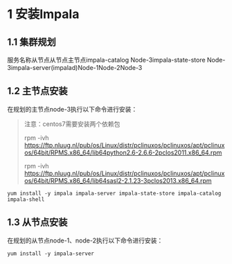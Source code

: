 # 1 安装Impala

## 1.1 集群规划
服务名称从节点从节点主节点impala-catalog  Node-3impala-state-store  Node-3impala-server(impalad)Node-1Node-2Node-3

## 1.2 主节点安装
在规划的主节点node-3执行以下命令进行安装：

>注意：centos7需要安装两个依赖包
>
> rpm -ivh https://ftp.nluug.nl/pub/os/Linux/distr/pclinuxos/pclinuxos/apt/pclinuxos/64bit/RPMS.x86_64/lib64python2.6-2.6.6-2pclos2011.x86_64.rpm
>
> rpm -ivh https://ftp.nluug.nl/pub/os/Linux/distr/pclinuxos/pclinuxos/apt/pclinuxos/64bit/RPMS.x86_64/lib64sasl2-2.1.23-3pclos2013.x86_64.rpm

``` 
yum install -y impala impala-server impala-state-store impala-catalog impala-shell
```

## 1.3 从节点安装
在规划的从节点node-1、node-2执行以下命令进行安装：
``` 
yum install -y impala-server
```
